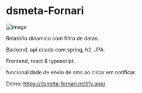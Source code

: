# dsmeta-Fornari

![image](https://user-images.githubusercontent.com/71535472/179287189-acf1bcb0-393e-49e2-89c5-7eae7024857a.png)

Relatório dinamico com filtro de datas.

Backend, api criada com spring, h2, JPA.

Frontend, react & typescript.

funcionalidade de envio de sms ao clicar em notificar.

Demo: https://dsmeta-fornari.netlify.app/
